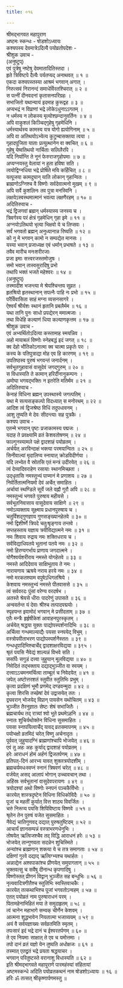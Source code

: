 ```yaml
---
title: ०१६

---
```

श्रीमद्‌भागवत महापुराण  
अष्टमः स्कन्धः - षोडशोऽध्यायः  
कश्यपस्य देवमात्रेऽदित्यै पयोव्रतोपदेशः -  
श्रीशुक उवाच -   
(अनुष्टुप्)   
एवं पुत्रेषु नष्टेषु देवमातादितिस्तदा ।   
हृते त्रिविष्टपे दैत्यैः पर्यतप्यद् अनाथवत् ॥ १ ॥   
एकदा कश्यपस्तस्या आश्रमं भगवान् अगात् ।   
निरुत्सवं निरानन्दं समाधेर्विरतश्चिरात् ॥ २ ॥   
स पत्नीं दीनवदनां कृतासनपरिग्रहः ।   
सभाजितो यथान्यायं इदमाह कुरूद्वह ॥ ३ ॥   
अप्यभद्रं न विप्राणां भद्रे लोकेऽधुनाऽऽगतम् ।   
न धर्मस्य न लोकस्य मृत्योश्छन्दानुवर्तिनः ॥ ४ ॥   
अपि वाकुशलं किञ्चिद्गृहेषु गृहमेधिनि ।   
धर्मस्यार्थस्य कामस्य यत्र योगो ह्ययोगिनाम् ॥ ५ ॥   
अपि वा अतिथयोऽभ्येत्य कुटुम्बासक्तया त्वया ।   
गृहादपूजिता याताः प्रत्युत्थानेन वा क्वचित् ॥ ६ ॥   
गृहेषु येष्वतिथयो नार्चिताः सलिलैरपि ।   
यदि निर्यान्ति ते नूनं फेरुराजगृहोपमाः ॥ ७ ॥   
अप्यग्नयस्तु वेलायां न हुता हविषा सति ।   
त्वयोद्विग्नधिया भद्रे प्रोषिते मयि कर्हिचित् ॥ ८ ॥   
यत्पूजया कामदुघान् याति लोकान् गृहान्वितः ।   
ब्राह्मणोऽग्निश्च वै विष्णोः सर्वदेवात्मनो मुखम् ॥ ९ ॥   
अपि सर्वे कुशलिनः तव पुत्रा मनस्विनि ।   
लक्षयेऽस्वस्थमात्मानं भवत्या लक्षणैरहम् ॥ १० ॥   
अदितिरुवाच -   
भद्रं द्विजगवां ब्रह्मन् धर्मस्यास्य जनस्य च ।   
त्रिवर्गस्य परं क्षेत्रं गृहमेधिन् गृहा इमे ॥ ११ ॥   
अग्नयोऽतिथयो भृत्या भिक्षवो ये च लिप्सवः ।   
सर्वं भगवतो ब्रह्मन् अनुध्यानान्न रिष्यति ॥ १२ ॥   
को नु मे भगवन् कामो न सम्पद्येत मानसः ।   
यस्या भवान् प्रजाध्यक्ष एवं धर्मान् प्रभाषते ॥ १३ ॥   
तवैव मारीच मनःशरीरजाः   
प्रजा इमाः सत्त्वरजस्तमोजुषः ।   
समो भवान् तास्वसुरादिषु प्रभो   
तथापि भक्तं भजते महेश्वरः ॥ १४ ॥   
(अनुष्टुप्)   
तस्मादीश भजन्त्या मे श्रेयश्चिन्तय सुव्रत ।   
हृतश्रियो हृतस्थानान् सपत्नैः पाहि नः प्रभो ॥ १५ ॥   
परैर्विवासिता साहं मग्ना व्यसनसागरे ।   
ऐश्वर्यं श्रीर्यशः स्थानं हृतानि प्रबलैर्मम ॥ १६ ॥   
यथा तानि पुनः साधो प्रपद्येरन् ममात्मजाः ।   
तथा विधेहि कल्याणं धिया कल्याणकृत्तम ॥ १७ ॥   
श्रीशुक उवाच -   
एवं अभ्यर्थितोऽदित्या कस्तामाह स्मयन्निव ।   
अहो मायाबलं विष्णोः स्नेहबद्धं इदं जगत् ॥ १८ ॥   
क्व देहो भौतिकोऽनात्मा क्व चात्मा प्रकृतेः परः ।   
कस्य के पतिपुत्राद्या मोह एव हि कारणम् ॥ १९ ॥   
उपतिष्ठस्व पुरुषं भगवन्तं जनार्दनम् ।   
सर्वभूतगुहावासं वासुदेवं जगद्गुरुम् ॥ २० ॥   
स विधास्यति ते कामान् हरिर्दीनानुकम्पनः ।   
अमोघा भगवद्भक्तिः न इतरेति मतिर्मम ॥ २१ ॥   
अदितिरुवाच -   
केनाहं विधिना ब्रह्मन् उपस्थास्ये जगत्पतिम् ।   
यथा मे सत्यसङ्कल्पो विदध्यात् स मनोरथम् ॥ २२ ॥   
आदिश त्वं द्विजश्रेष्ठ विधिं तदुपधावनम् ।   
आशु तुष्यति मे देवः सीदन्त्याः सह पुत्रकैः ।   
कश्यप उवाच -  
एतन्मे भगवान् पृष्टः प्रजाकामस्य पद्मजः ।   
यदाह ते प्रवक्ष्यामि व्रतं केशवतोषणम् ॥ २४ ॥   
फाल्गुनस्यामले पक्षे द्वादशाहं पयोव्रतम् ।   
अर्चयेत् अरविन्दाक्षं भक्त्या परमयान्वितः ॥ २५ ॥   
सिनीवाल्यां मृदालिप्य स्नायात् क्रोडविदीर्णया ।   
यदि लभ्येत वै स्रोतसि एतं मन्त्रं उदीरयेत् ॥ २६ ॥   
त्वं देव्यादिवराहेण रसायाः स्थानमिच्छता ।   
उद्‌धृतासि नमस्तुभ्यं पाप्मानं मे प्रणाशय ॥ २७ ॥   
निर्वर्तितात्मनियमो देवं अर्चेत् समाहितः ।   
अर्चायां स्थण्डिले सूर्ये जले वह्नौ गुरौ अपि ॥ २८ ॥   
नमस्तुभ्यं भगवते पुरुषाय महीयसे ।   
सर्वभूतनिवासाय वासुदेवाय साक्षिणे ॥ २९ ॥   
नमोऽव्यक्ताय सूक्ष्माय प्रधानपुरुषाय च ।   
चतुर्विंशद्गुणज्ञाय गुणसङ्ख्यानहेतवे ॥ ३० ॥   
नमो द्विशीर्ष्णे त्रिपदे चतुःश्रृङ्गाय तन्तवे ।   
सप्तहस्ताय यज्ञाय त्रयीविद्यात्मने नमः ॥ ३१ ॥   
नमः शिवाय रुद्राय नमः शक्तिधराय च ।   
सर्वविद्याधिपतये भूतानां पतये नमः ॥ ३२ ॥   
नमो हिरण्यगर्भाय प्राणाय जगदात्मने ।   
योगैश्वर्यशरीराय नमस्ते योगहेतवे ॥ ३३ ॥   
नमस्ते आदिदेवाय साक्षिभूताय ते नमः ।   
नारायणाय ऋषये नराय हरये नमः ॥ ३४ ॥   
नमो मरकतश्याम वपुषेऽधिगतश्रिये ।   
केशवाय नमस्तुभ्यं नमस्ते पीतवाससे ॥ ३५ ॥   
त्वं सर्ववरदः पुंसां वरेण्य वरदर्षभ ।   
अतस्ते श्रेयसे धीराः पादरेणुं उपासते ॥ ३६ ॥   
अन्ववर्तन्त यं देवाः श्रीश्च तत्पादपद्मयोः ।   
स्पृहयन्त इवामोदं भगवान् मे प्रसीदताम् ॥ ३७ ॥   
एतैः मन्त्रैः हृर्हृषीकेशं आवाहनपुरस्कृतम् ।   
अर्चयेत् श्रद्धया युक्तः पाद्योपस्पर्शनादिभिः ॥ ३८ ॥   
अर्चित्वा गन्धमाल्याद्यैः पयसा स्नपयेद् विभुम् ।   
वस्त्रोपवीताभरण पाद्योपस्पर्शनैस्ततः ॥ ३९ ॥   
गन्धधूपादिभिश्चार्चेद् द्वादशाक्षरविद्यया ॥ ३९५ ।   
श्रृतं पयसि नैवेद्यं शाल्यन्नं विभवे सति ।   
ससर्पिः सगुडं दत्त्वा जुहुयान् मूलविद्यया ॥ ४० ॥   
निवेदितं तद्भक्ताय दद्याद्भुञ्जीत वा स्वयम् ।   
दत्त्वाऽऽचमनमर्चित्वा ताम्बूलं च निवेदयेत् ॥ ४१ ॥   
जपेत् अष्टोत्तरशतं स्तुवीत स्तुतिभिः प्रभुम् ।   
कृत्वा प्रदक्षिणं भूमौ प्रणमेद् दण्डवन्मुदा ॥ ४२ ॥   
कृत्वा शिरसि तच्छेषां देवं उद्वासयेत् ततः ।   
द्व्यवरान् भोजयेद् विप्रान् पायसेन यथोचितम् ॥ ४३ ॥   
भुञ्जीत तैरनुज्ञातः सेष्टः शेषं सभाजितैः ।   
ब्रह्मचार्यथ तद् रात्र्यां श्वो भूते प्रथमेऽहनि ॥ ४४ ॥   
स्नातः शुचिर्यथोक्तेन विधिना सुसमाहितः ।   
पयसा स्नापयित्वार्चेद् यावद् व्रतसमापनम् ॥ ४५ ॥   
पयोभक्षो व्रतमिदं चरेत् विष्णु अर्चनादृतः ।   
पूर्ववत् जुहुयादग्निं ब्राह्मणांश्चापि भोजयेत् ॥ ४६ ॥   
एवं तु अहः अहः कुर्याद् द्वादशाहं पयोव्रतम् ।   
हरेः आराधनं होमं अर्हणं द्विजतर्पणम् ॥ ४७ ॥   
प्रतिपत्-दिनं आरभ्य यावत् शुक्लत्रयोदशीम् ।   
ब्रह्मचर्यमधःस्वप्नं स्नानं त्रिषवणं चरेत् ॥ ४८ ॥   
वर्जयेत् असद् आलापं भोगान् उच्चावचान् तथा ।   
अहिंस्रः सर्वभूतानां वासुदेवपरायणः ॥ ४९ ॥   
त्रयोदश्यां अथो विष्णोः स्नपनं पञ्चकैर्विभोः ।   
कारयेत् शास्त्रदृष्टेन विधिना विधिकोविदैः ॥ ५० ॥   
पूजां च महतीं कुर्यात् वित्त शाठ्य विवर्जितः ।   
चरुं निरूप्य पयसि शिपिविष्टाय विष्णवे ॥ ५१ ॥   
श्रृतेन तेन पुरुषं यजेत सुसमाहितः ।   
नैवेद्यं चातिगुणवद् दद्यात् पुरुषतुष्टिदम् ॥ ५२ ॥   
आचार्यं ज्ञानसम्पन्नं वस्त्राभरणधेनुभिः ।   
तोषयेत् ऋत्विजश्चैव तद् विद्धि आराधनं हरेः ॥ ५३ ॥   
भोजयेत् तान्गुणवता सदन्नेन शुचिस्मिते ।   
अन्यांश्च ब्राह्मणान् शक्त्या ये च तत्र समागताः ॥ ५४ ॥   
दक्षिणां गुरवे दद्याद् ऋत्विग्भ्यश्च यथार्हतः ।   
अन्नाद्येन अश्वपाकांश्च प्रीणयेत् समुपागतान् ॥ ५५ ॥   
भुक्तवत्सु च सर्वेषु दीनान्ध कृपणादिषु ।   
विष्णोस्तत् प्रीणनं विद्वान् भुञ्जीत सह बन्धुभिः ॥ ५६ ॥   
नृत्यवादित्रगीतैश्च स्तुतिभिः स्वस्तिवाचकैः ।   
कारयेत् तत्कथाभिश्च पूजां भगवतोऽन्वहम् ॥ ५७ ॥   
एतत् पयोव्रतं नाम पुरुषाराधनं परम् ।   
पितामहेनाभिहितं मया ते समुदाहृतम् ॥ ५८ ॥   
त्वं चानेन महाभागे सम्यक् चीर्णेन केशवम् ।   
आत्मना शुद्धभावेन नियतात्मा भजाव्ययम् ॥ ५९ ॥   
अयं वै सर्वयज्ञाख्यः सर्वव्रतमिति स्मृतम् ।   
तपःसारं इदं भद्रे दानं च ईश्वरतर्पणम् ॥ ६० ॥   
ते एव नियमाः साक्षात् ते एव च यमोत्तमाः ।   
तपो दानं व्रतं यज्ञो येन तुष्यति अधोक्षजः ॥ ६१ ॥   
तस्मात् एतद्व्रतं भद्रे प्रयता श्रद्धयाचर ।   
भगवान् परितुष्टस्ते वरानाशु विधास्यति ॥ ६२ ॥   
इति श्रीमद्‌भागवते महापुराणे पारमहंस्यां संहितायां   
अष्टमस्कन्धे अदिति पयोव्रतकथनं नाम षोडशोऽध्यायः ॥ १६ ॥   
हरिः ॐ तत्सत् श्रीकृष्णार्पणमस्तु ॥ 